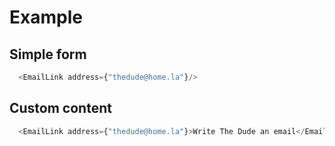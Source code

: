 # Example

## Simple form

```js
  <EmailLink address={"thedude@home.la"}/>
```

## Custom content

```js
  <EmailLink address={"thedude@home.la"}>Write The Dude an email</EmailLink>
```
